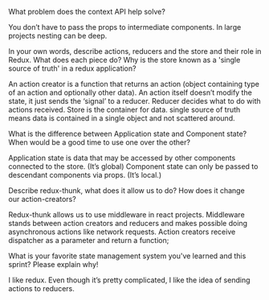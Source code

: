 What problem does the context API help solve?

You don’t have to pass the props to intermediate components. In large projects nesting can be deep.



In your own words, describe actions, reducers and the store and their role in Redux. What does each piece do? Why is the store known as a 'single source of truth' in a redux application?

An action creator is a function that returns an action (object containing type of an action and optionally other data). An action itself doesn’t modify the state, it just sends the ‘signal’ to a reducer.
Reducer decides what to do with actions received.
Store is the container for data.
single source of truth means data is contained in a single object and not scattered around.



What is the difference between Application state and Component state? When would be a good time to use one over the other?

Application state is data that may be accessed by other components connected to the store. (It’s global)
Component state can only be passed to descendant components via props. (It’s local.)



Describe redux-thunk, what does it allow us to do? How does it change our action-creators?

Redux-thunk allows us to use middleware in react projects. Middleware stands between action creators and reducers and makes possible doing asynchronous actions like network requests. Action creators receive dispatcher as a parameter and return a function;



What is your favorite state management system you've learned and this sprint? Please explain why!

I like redux. Even though it’s pretty complicated, I like the idea of sending actions to reducers.
